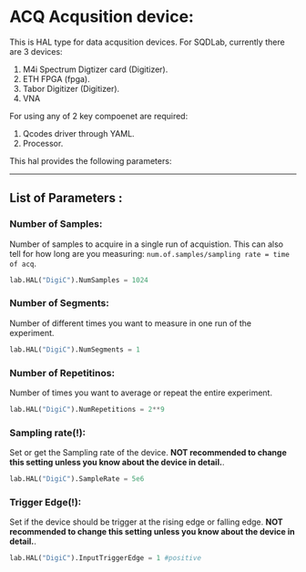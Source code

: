 # ACQ Acqusition device:

This is HAL type for data acqusition devices. For SQDLab, currently there are 3 devices:

1. M4i Spectrum Digtizer card (Digitizer).
2. ETH FPGA (fpga).
3. Tabor Digitizer (Digitizer).
4. VNA

For using any of 2 key compoenet are required:

1. Qcodes driver through YAML.   
2. Processor.   

This hal provides the following parameters:
   
___
## List of Parameters :

### Number of Samples:
Number of samples to acquire in a single run of acquistion. This can also tell for how long are you measuring: ```num.of.samples/sampling rate = time of acq```.   
```python
lab.HAL("DigiC").NumSamples = 1024
```
   
### Number of Segments:
Number of different times you want to measure in one run of the experiment.
```python
lab.HAL("DigiC").NumSegments = 1
```
   
### Number of Repetitinos:
Number of times you want to average or repeat the entire experiment.
```python
lab.HAL("DigiC").NumRepetitions = 2**9
```
   
### Sampling rate(!):
Set or get the Sampling rate of the device. **NOT recommended to change this setting unless you know about the device in detail.**.  
```python
lab.HAL("DigiC").SampleRate = 5e6
```

### Trigger Edge(!):
Set if the device should be trigger at the rising edge or falling edge. **NOT recommended to change this setting unless you know about the device in detail.**.  
```python
lab.HAL("DigiC").InputTriggerEdge = 1 #positive
```

### 
